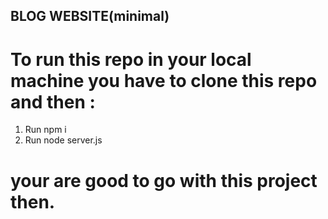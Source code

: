 ## BLOG WEBSITE(minimal)
#  To run this repo in your local machine you have to clone this repo and then :
  1) Run npm i
  2) Run node server.js
# your are good to go with this project then.
